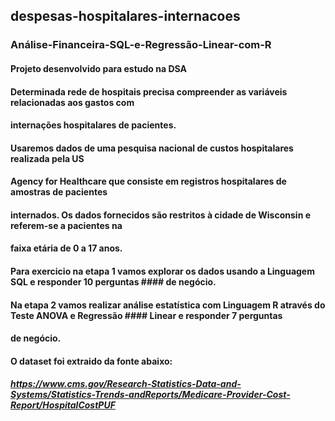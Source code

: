 ## despesas-hospitalares-internacoes
### Análise-Financeira-SQL-e-Regressão-Linear-com-R
#### Projeto desenvolvido para estudo na DSA

#### Determinada rede de hospitais precisa compreender as variáveis relacionadas aos gastos com
#### internações hospitalares de pacientes.
#### Usaremos dados de uma pesquisa nacional de custos hospitalares realizada pela US
#### Agency for Healthcare que consiste em registros hospitalares de amostras de pacientes
#### internados. Os dados fornecidos são restritos à cidade de Wisconsin e referem-se a pacientes na
#### faixa etária de 0 a 17 anos.
#### Para exercicio na etapa 1 vamos explorar os dados usando a Linguagem SQL e responder 10 perguntas #### de negócio. 
#### Na etapa 2 vamos realizar análise estatística com Linguagem R através do Teste ANOVA e Regressão #### Linear e responder 7 perguntas
#### de negócio.
#### O dataset foi extraido da fonte abaixo:

##### https://www.cms.gov/Research-Statistics-Data-and-Systems/Statistics-Trends-andReports/Medicare-Provider-Cost-Report/HospitalCostPUF
